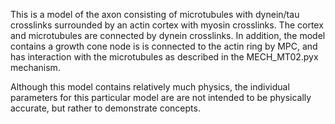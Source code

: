 This is a model of the axon consisting of microtubules with dynein/tau crosslinks surrounded by an actin cortex with myosin crosslinks. The cortex and microtubules are connected by dynein crosslinks. In addition, the model contains a growth cone node is is connected to the actin ring by MPC, and has interaction with the microtubules as described in the MECH_MT02.pyx mechanism.

Although this model contains relatively much physics, the individual parameters for this particular model are are not intended to be physically accurate, but rather to demonstrate concepts.
